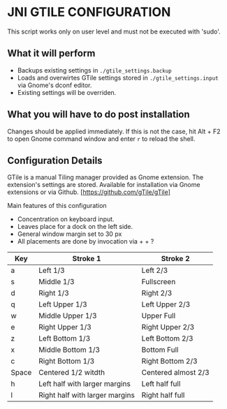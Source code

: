 JNI GTILE CONFIGURATION
=======================

This script works only on user level and must not be executed with 'sudo'.

## What it will perform
* Backups existing settings in `./gtile_settings.backup`
* Loads and overwirtes GTile settings stored in `./gtile_settings.input` via Gnome's dconf editor. 
* Existing settings will be overriden.


## What you will have to do post installation
Changes should be applied immediately.
If this is not the case, hit Alt + F2 to open Gnome command window and enter `r` to reload the 
shell.


## Configuration Details

GTile is a manual Tiling manager provided as Gnome extension. The extension's settings are stored. Available for installation via Gnome extensions or via Github.
[https://github.com/gTile/gTile]

Main features of this configuration
* Concentration on keyboard input.
* Leaves place for a dock on the left side.
* General window margin set to 30 px
* All placements are done by invocation via <Ctrl> + <Alt> + ?

| Key   | Stroke 1                        | Stroke 2         |
| ----- | ------------------------------- | ---------------- |
| a     | Left 1/3                        | Left 2/3         | 
| s     | Middle 1/3                      | Fullscreen       | 
| d     | Right 1/3                       | Right 2/3        | 
| q     | Left Upper 1/3                  | Left Upper 2/3   | 
| w     | Middle Upper 1/3                | Upper Full       | 
| e     | Right Upper 1/3                 | Right Upper 2/3  | 
| z     | Left Bottom 1/3                 | Left Bottom 2/3  | 
| x     | Middle Bottom 1/3               | Bottom Full      | 
| c     | Right Bottom 1/3                | Right Bottom 2/3 | 
| Space | Centered 1/2 witdth             | Centered almost 2/3 |
| h     | Left half with larger margins   | Left half full |
| l     | Right half with larger margins  | Right half full |